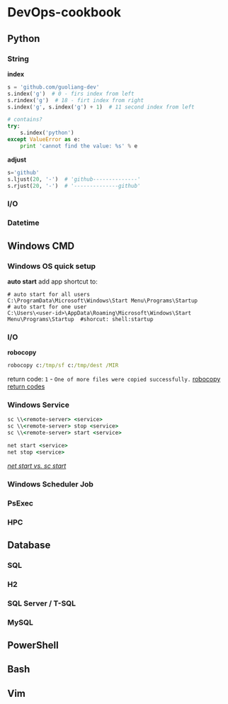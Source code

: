 # DevOps-cookbook

## Python

### String

**index**
```python
s = 'github.com/guoliang-dev'
s.index('g')  # 0 - firs index from left
s.rindex('g')  # 18 - firt index from right
s.index('g', s.index('g') + 1)  # 11 second index from left

# contains? 
try:
    s.index('python')
except ValueError as e:
    print 'cannot find the value: %s' % e
```

**adjust**
```python
s='github'
s.ljust(20, '-')  # 'github--------------'
s.rjust(20, '-')  # '--------------github'
```

### I/O

### Datetime



## Windows CMD

### Windows OS quick setup

**auto start**
add app shortcut to: 
```
# auto start for all users
C:\ProgramData\Microsoft\Windows\Start Menu\Programs\Startup
# auto start for one user
C:\Users\<user-id>\AppData\Roaming\Microsoft\Windows\Start Menu\Programs\Startup  #shorcut: shell:startup
```

### I/O

**robocopy**
```bat
robocopy c:/tmp/sf c:/tmp/dest /MIR

```
return code: `1` - `One of more files were copied successfully.` [robocopy return codes](https://blogs.technet.microsoft.com/deploymentguys/2008/06/16/robocopy-exit-codes/)


### Windows Service

```bat
sc \\<remote-server> <service>
sc \\<remote-server> stop <service>
sc \\<remote-server> start <service>

net start <service>
net stop <service>
```
[*net start vs. sc start*](https://superuser.com/questions/315166/net-start-service-and-sc-start-what-is-the-difference)

### Windows Scheduler Job

### PsExec

### HPC



## Database

### SQL

### H2

### SQL Server / T-SQL

### MySQL



## PowerShell



## Bash



## Vim

